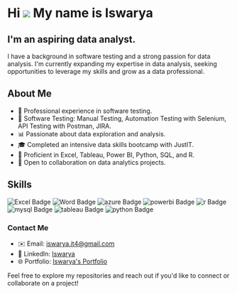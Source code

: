 Hi ![](https://user-images.githubusercontent.com/18350557/176309783-0785949b-9127-417c-8b55-ab5a4333674e.gif)
My name is Iswarya
=================================================================================================================================
I'm an aspiring data analyst.
------------------------
I have a background in software testing and a strong passion for data analysis. I'm currently expanding my expertise in data analysis, seeking opportunities to leverage my skills and grow as a data professional.

## About Me

- 💼 Professional experience in software testing.
- 🤖 Software Testing: Manual Testing, Automation Testing with Selenium, API Testing with Postman, JIRA.
- 📊 Passionate about data exploration and analysis.
- 🎓 Completed an intensive data skills bootcamp with JustIT.
- 🌟 Proficient in Excel, Tableau, Power BI, Python, SQL, and R.
- 🤝 Open to collaboration on data analytics projects.

## Skills

<p align="left">
 <div id="badges">
  <img src="https://img.shields.io/badge/Excel-017338?style=for-the-badge&logo=microsoftexcel&logoColor=white" alt="Excel Badge"/>
  <img src="https://img.shields.io/badge/Word-2b569a?style=for-the-badge&logo=microsoftword&logoColor=white" alt="Word Badge"/>
  <img src="https://img.shields.io/badge/Azure-30a8e7?style=for-the-badge&logo=microsoftazure&logoColor=white" alt="azure Badge"/>  
  <img src="https://img.shields.io/badge/PowerBi-F2C811?style=for-the-badge&logo=powerbi&logoColor=black" alt="powerbi Badge"/>
  <img src="https://img.shields.io/badge/R-b6b8bb?style=for-the-badge&logo=r&logoColor=white" alt="r Badge"/>
  <img src="https://img.shields.io/badge/MySQL-e48e00?style=for-the-badge&logo=mysql&logoColor=white" alt="mysql Badge"/>
  <img src="https://img.shields.io/badge/Tableau-004281?style=for-the-badge&logo=tableau&Color=white" alt="tableau Badge"/>
  <img src="https://img.shields.io/badge/Python-3f7dae?style=for-the-badge&logo=python&logoColor=white" alt="python Badge"/>
   
  </div>
</p>

### Contact Me
- ✉️ Email: [iswarya.it4@gmail.com](mailto:iswarya.it4@gmail.com)
- 🤝 LinkedIn: [Iswarya](www.linkedin.com/in/iswarya-g-b368722b4)
- 🌐 Portfolio: [Iswarya's Portfolio]()


Feel free to explore my repositories and reach out if you'd like to connect or collaborate on a project!
